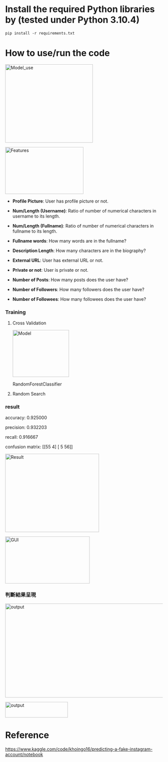 

# Install the required Python libraries by (tested under Python 3.10.4)

```
pip install -r requirements.txt
```

# How to use/run the code



<img src="https://i.imgur.com/3wmLYEQ.jpg" width="280" height="250" alt="Model_use"/><br/>



<img src="https://i.imgur.com/SHae8rJ.jpg" width="250" height="150" alt="Features"/><br/>



* **Profile Picture**: User has profile picture or not.

* **Num/Length (Username)**: Ratio of number of numerical characters in username to its length.

* **Num/Length (Fullname)**: Ratio of number of numerical characters in fullname to its length.

* **Fullname words**: How many words are in the fullname?

* **Description Length**: How many characters are in the biography?

* **External URL**: User has external URL or not.

* **Private or not**: User is private or not.

* **Number of Posts**: How many posts does the user have?

* **Number of Followers**: How many followers does the user have?

* **Number of Followees**: How many followees does the user have?

### Training

1. Cross Validation 

   <img src="https://i.imgur.com/GUGUtcY.png" width="180" height="150" alt="Model"/><br/>
   
   RandomForestClassifier 

2. Random Search 

### result

accuracy: 0.925000

precision: 0.932203

recall: 0.916667

confusion matrix:
 [[55  4]
 [ 5 56]]

<img src="https://i.imgur.com/FOWezLR.jpg" width="300" height="250" alt="Result"/><br/>



<img src="https://i.imgur.com/iICVKNj.png" width="270" height="150" alt="GUI"/><br/>

### 判斷結果呈現

<img src="https://i.imgur.com/LuGCAhy.jpg" width="700" height="300" alt="output"/><br/>




<img src="https://i.imgur.com/7F1zgF8.jpg" width="200" height="50" alt="output"/><br/>




# Reference

https://www.kaggle.com/code/khoingo16/predicting-a-fake-instagram-account/notebook

